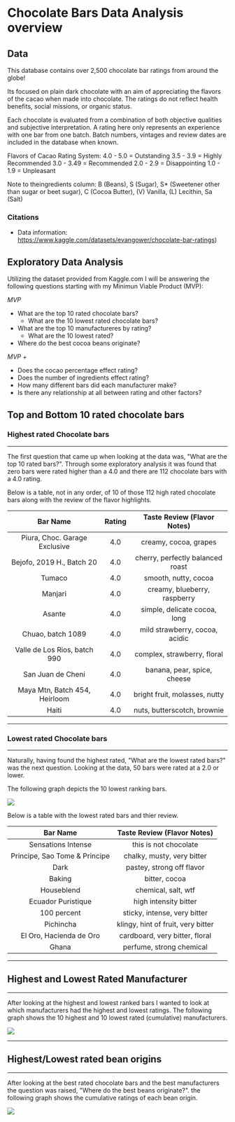# **Chocolate Bars Data Analysis overview**



## Data

This database contains over 2,500 chocolate bar ratings from around the globe!

Its focused on plain dark chocolate with an aim of appreciating the flavors of the cacao when made into chocolate. The ratings do not reflect health benefits, social missions, or organic status.

Each chocolate is evaluated from a combination of both objective qualities and subjective interpretation. A rating here only represents an experience with one bar from one batch. Batch numbers, vintages and review dates are included in the database when known.

Flavors of Cacao Rating System:
4.0 - 5.0 = Outstanding
3.5 - 3.9 = Highly Recommended
3.0 - 3.49 = Recommended
2.0 - 2.9 = Disappointing
1.0 - 1.9 = Unpleasant

Note to theingredients column:
B (Beans), S (Sugar), S* (Sweetener other than sugar or beet sugar), C (Cocoa Butter), (V) Vanilla, (L) Lecithin, Sa (Salt)

### **Citations**
- Data information: https://www.kaggle.com/datasets/evangower/chocolate-bar-ratings)

## Exploratory Data Analysis

Utilizing the dataset provided from Kaggle.com I will be answering the following questions starting with my Minimun Viable Product (MVP):

*MVP* 
- What are the top 10 rated chocolate bars?
    - What are the 10 lowest rated chocolate bars?
- What are the top 10 manufactureres by rating?
    - What are the 10 lowest rated?
- Where do the best cocoa beans originate?

*MVP +*
- Does the cocao percentage effect rating?
- Does the number of ingredients effect rating?
- How many different bars did each manufacturer make?
- Is there any relationship at all between rating and other factors?

## **Top and Bottom 10 rated chocolate bars**

### Highest rated Chocolate bars
___
The first question that came up when looking at the data was, "What are the top 10 rated bars?". Through some exploratory analysis it was found that zero bars were rated higher than a 4.0 and there are 112 chocolate bars with a 4.0 rating.

Below is a table, not in any order, of 10 of those 112 high rated chocolate bars along with the review of the flavor highlights.

|            Bar Name           | Rating |    Taste Review (Flavor Notes)   |
|:-----------------------------:|:------:|:--------------------------------:|
| Piura, Choc. Garage Exclusive |   4.0  | creamy, cocoa, grapes            |
| Bejofo, 2019 H., Batch 20     |   4.0  | cherry, perfectly balanced roast |
| Tumaco                        |   4.0  | smooth, nutty, cocoa             |
| Manjari                       |   4.0  | creamy, blueberry, raspberry     |
| Asante                        |   4.0  | simple, delicate cocoa, long     |
| Chuao, batch 1089             |   4.0  | mild strawberry, cocoa, acidic   |
| Valle de Los Rios, batch 990  |   4.0  | complex, strawberry, floral      |
| San Juan de Cheni             |   4.0  | banana, pear, spice, cheese      |
| Maya Mtn, Batch 454, Heirloom |   4.0  | bright fruit, molasses, nutty    |
| Haiti                         |   4.0  | nuts, butterscotch, brownie      |
___
### Lowest rated Chocolate bars
___
Naturally, having found the highest rated, "What are the lowest rated bars?" was the next question. Looking at the data, 50 bars were rated at a 2.0 or lower. 


The following graph depicts the 10 lowest ranking bars.

![](../Mid-Term-Project/images/Lowest%20Rated%20Chocolate%20Bar.png)

Below is a table with the lowest rated bars and thier review.

|            Bar Name           |     Taste Review (Flavor Notes)    |
|:-----------------------------:|:----------------------------------:|
|       Sensations Intense      |        this is not chocolate       |
| Principe, Sao Tome & Principe |     chalky, musty, very bitter     |
|              Dark             |      pastey, strong off flavor     |
|             Baking            |            bitter, cocoa           |
|           Houseblend          |         chemical, salt, wtf        |
|       Ecuador Puristique      |        high intensity bitter       |
|          100 percent          |    sticky, intense, very bitter    |
|           Pichincha           | klingy, hint of fruit, very bitter |
|    El Oro, Hacienda de Oro    |   cardboard, very bitter, floral   |
|             Ghana             |      perfume, strong chemical      |

___

## **Highest and Lowest Rated Manufacturer**
___
After looking at the highest and lowest ranked bars I wanted to look at which manufacturers had the highest and lowest ratings. The following graph shows the 10 highest and 10 lowest rated (cumulative) manufacturers.

![](../Mid-Term-Project/images/Manufacturererating.png)

___
## Highest/Lowest rated bean origins
___

After looking at the best rated chocolate bars and the best manufacturers the question was raised, "Where do the best beans
originate?". the following graph shows the cumulative ratings of each bean origin.

![](../Mid-Term-Project/images/BeanOriginrating.png)


